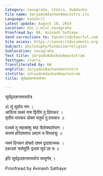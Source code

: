 ```yaml
---
Category: navagraha, stotra, dvAdasha
File name: sUryadvAdashanAmastotra.itx
Language: Sanskrit
Latest update: August 10, 2014
Location: doc_z_misc_navagraha
Proofread by: NA, Avinash Sathaye
Send corrections to: Sanskrit@cheerful.com
Site access: https://sanskritdocuments.org
Subject: philosophy/hinduism/religion
Sublocation: navagraha
Text title: sUryadvAdashanAmastotram
Texttype: stotra
Transliterated by: NA
engtitle: Suryadvadashanamastotra
itxtitle: sUryadvAdashanAmastotram
title: सूर्यद्वादशनामस्तोत्रम्

---
```

  
 सूर्यद्वादशनामस्तोत्र   
  
ॐ सूं सूर्याय नमः ।  
आदित्यः प्रथमं नाम द्वितीयं तु दिवाकरः ।  
तृतीयं भास्करः प्रोक्तं चतुर्थं तु प्रभाकरः ॥  
  
पञ्चमं तु सहस्रांशुः षष्ठं त्रैलोक्यलोचनः ।  
सप्तमं हरिदश्वश्च अष्टमं च विभावसुः ॥  
  
नवमं दिनकरं प्रोक्तो दशमं द्वादशात्मकः ।  
एकादशं त्रयोमूर्तिः द्वादशं सूर्य एव च ॥  
  
इति सूर्यद्वादशनामस्तोत्रं सम्पूर्णम् ।  
  
  
Proofread by Avinash Sathaye  
  
